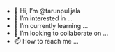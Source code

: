 - 👋 Hi, I’m @tarunpulijala
- 👀 I’m interested in ...
- 🌱 I’m currently learning ...
- 💞️ I’m looking to collaborate on ...
- 📫 How to reach me ...

<!---
tarunpulijala/tarunpulijala is a ✨ special ✨ repository because its `README.md` (this file) appears on your GitHub profile.
You can click the Preview link to take a look at your changes.
--->
